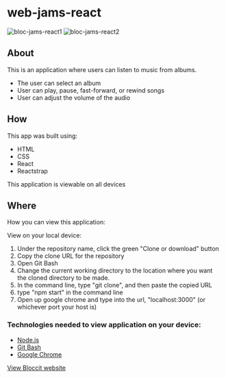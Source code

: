 # web-jams-react

![bloc-jams-react1](https://user-images.githubusercontent.com/38973991/45469116-cdbcb180-b6ed-11e8-8fc4-07cd18f25ccf.JPG)
![bloc-jams-react2](https://user-images.githubusercontent.com/38973991/45469132-da410a00-b6ed-11e8-88eb-b2fe0c6c97dc.JPG)

## About
This is an application where users can listen to music from albums. 
* The user can select an album
* User can play, pause, fast-forward, or rewind songs
* User can adjust the volume of the audio

## How
This app was built using:
* HTML
* CSS
* React
* Reactstrap

This application is viewable on all devices

## Where
How you can view this application:
 
View on your local device:
1. Under the repository name, click the green "Clone or download" button
2. Copy the clone URL for the repository
3. Open Git Bash
4. Change the current working directory to the location where you want the cloned directory to be made.
5. In the command line, type "git clone", and then paste the copied URL
6. type "npm start" in the command line 
7. Open up google chrome and type into the url, "localhost:3000" (or whichever port your host is)

### Technologies needed to view application on your device:
* [Node.js](https://nodejs.org/en/) 
* [Git Bash](https://git-scm.com/downloads)
* [Google Chrome](https://www.google.com/chrome/) 

[View Bloccit website](https://tishg-bloccit-b.herokuapp.com/)
